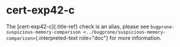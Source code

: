 # cert-exp42-c

The [cert-exp42-c]{.title-ref} check is an alias, please see
`bugprone-suspicious-memory-comparison <../bugprone/suspicious-memory-comparison>`{.interpreted-text
role="doc"} for more information.

